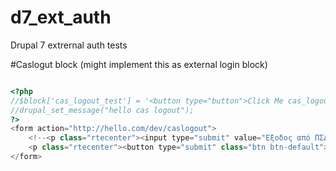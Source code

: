 # d7_ext_auth
Drupal 7 extrernal auth tests




#Caslogut block (might implement this as external login block)

```php

<?php
//$block['cas_logout_test'] = '<button type="button">Click Me cas_logout_test!</button>';
//drupal_set_message("hello cas logout");
?>
<form action="http://hello.com/dev/caslogout">
    <!--<p class="rtecenter"><input type="submit" value="Εξοδος από ΠΣΔ" /></p>-->
    <p class="rtecenter"><button type="submit" class="btn btn-default">Εξοδος</button></p>
</form>


```